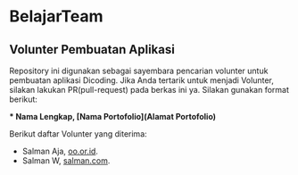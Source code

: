 # BelajarTeam
Volunter Pembuatan Aplikasi
--

Repository ini digunakan sebagai sayembara pencarian volunter untuk pembuatan aplikasi Dicoding. Jika Anda tertarik untuk menjadi Volunter, silakan lakukan PR(pull-request) pada berkas ini ya. Silakan gunakan format berikut:


**\* Nama Lengkap, [Nama Portofolio](Alamat Portofolio)**


Berikut daftar Volunter yang diterima:

* Salman Aja, [oo.or.id](https://oo.or.id).
* Salman W, [salman.com](https://salman.com).

